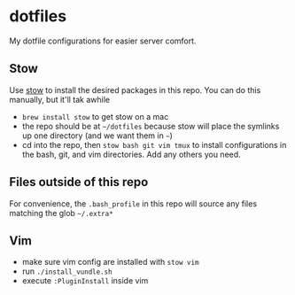 # dotfiles

My dotfile configurations for easier server comfort.

## Stow
Use [stow](https://www.gnu.org/software/stow/) to install the desired packages in this repo. You can do this manually, but it'll tak awhile
  - `brew install stow` to get stow on a mac
  - the repo should be at `~/dotfiles` because stow will place the symlinks up one directory (and we want them in `~`)
  - cd into the repo, then `stow bash git vim tmux` to install configurations in the bash, git, and vim directories.  Add any others you need.

## Files outside of this repo
For convenience, the `.bash_profile` in this repo will source any files matching the glob `~/.extra*`

## Vim
  - make sure vim config are installed with `stow vim`
  - run `./install_vundle.sh`
  - execute `:PluginInstall` inside vim
